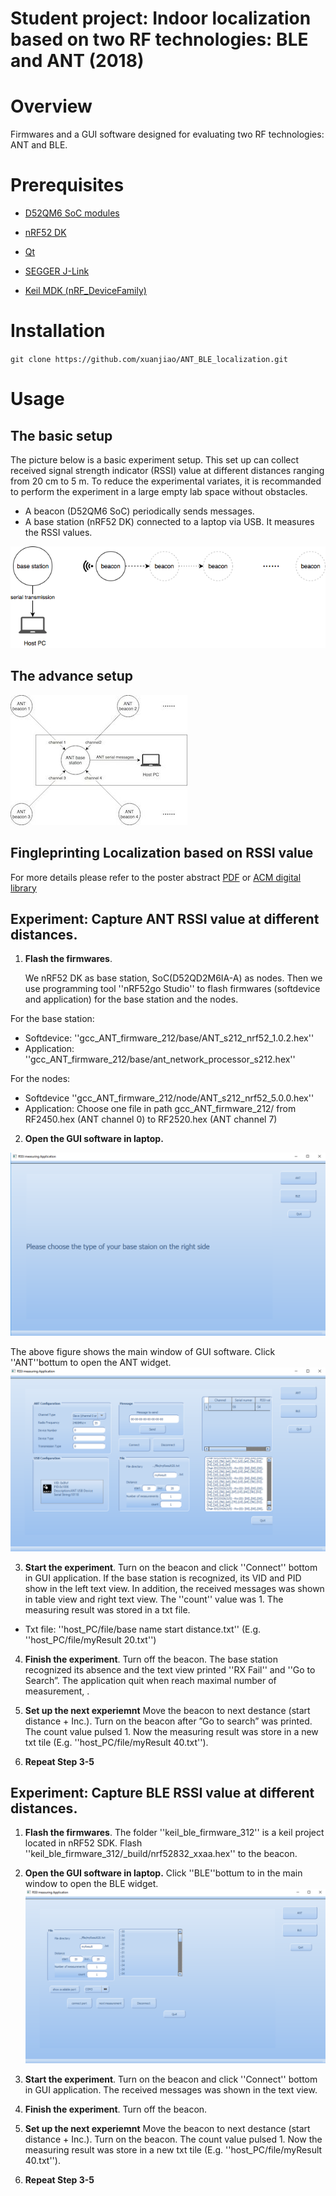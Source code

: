 # Student project: Indoor localization based on two RF technologies: BLE and ANT (2018)

# Overview
Firmwares and a GUI software designed for evaluating two RF technologies: ANT and BLE.


# Prerequisites
-   [D52QM6 SoC modules](https://www.thisisant.com/developer/components/d52)
-   [nRF52 DK](https://www.nordicsemi.com/Software-and-tools/Development-Kits/nRF52-DK/Getting-Started)

-   [Qt](https://www.qt.io)
-   [SEGGER J-Link](https://www.segger.com/downloads/jlink/) 
-   [Keil MDK (nRF_DeviceFamily)](https://developer.nordicsemi.com/nRF5_SDK/pieces/nRF_DeviceFamilyPack/)

# Installation

`git clone https://github.com/xuanjiao/ANT_BLE_localization.git`

# Usage

## The basic setup 
The picture below is a basic experiment setup. This set up can collect received signal strength indicator (RSSI) value at different distances ranging from 20 cm to 5 m. To reduce the experimental variates, it is recommanded to perform the experiment in a large empty lab space without obstacles. 
-   A beacon (D52QM6 SoC) periodically sends messages. 
-   A base station (nRF52 DK) connected to a laptop via USB. It measures the RSSI values.

![Basic Setup](Doc/github/basic_setup.png)

## The advance setup


![advance setup](Doc/github/advance_setup.jpg)


## Fingleprinting Localization based on RSSI value
For more details please refer to the poster abstract [PDF](Doc/ANT_Poster.pdf)
or [ACM digital library](https://dl.acm.org/doi/10.1145/3274783.3275217)

## Experiment: Capture ANT RSSI value at different distances.


1. **Flash the firmwares**. 

    We nRF52 DK as base station, SoC(D52QD2M6IA-A) as nodes. Then we use programming tool ''nRF52go Studio'' to flash firmwares (softdevice and application) for the base station and the nodes.

For the base station:
-   Softdevice: ''gcc_ANT_firmware_212/base/ANT_s212_nrf52_1.0.2.hex''
-   Application: ''gcc_ANT_firmware_212/base/ant_network_processor_s212.hex''

For the nodes:
-   Softdevice ''gcc_ANT_firmware_212/node/ANT_s212_nrf52_5.0.0.hex''
-   Application: Choose one file in path gcc_ANT_firmware_212/ from RF2450.hex (ANT channel 0) to RF2520.hex (ANT channel 7)

2. **Open the GUI software in laptop.**

![window](./Doc/Presentation/GUI_main.png)

The above figure shows the main window of GUI software. Click ''ANT''bottum to open the ANT widget.
![window](./Doc/Presentation/GUI_ANT.png)

3. **Start the experiment**. Turn on the beacon and click ''Connect'' bottom in GUI application. If the base station is recognized, its VID and PID show in the left text view. In addition, the received messages was shown in table view and right text view. The ''count'' value was 1. The measuring result was stored in a txt file.
-   Txt file: ''host_PC/file/base name start distance.txt'' (E.g. ''host_PC/file/myResult 20.txt'')

4. **Finish the experiment**. Turn off the beacon. The base station recognized its absence and the text view printed ''RX Fail'' and ''Go to Search”. The application quit when reach maximal number of measurement, .

5. **Set up the next experiemnt** Move the beacon to next destance (start distance + Inc.). Turn on the beacon after ”Go to search” was printed. The count value pulsed 1. Now the measuring result was store in a new txt tile (E.g. ''host_PC/file/myResult 40.txt'').

6. **Repeat Step 3-5**

## Experiment: Capture BLE RSSI value at different distances.

1. **Flash the firmwares**. 
The folder ''keil_ble_firmware_312'' is a keil project located in nRF52 SDK. Flash ''keil_ble_firmware_312/_build/nrf52832_xxaa.hex'' to the beacon.

2. **Open the GUI software in laptop.**
Click ''BLE''bottum to in the main window to open the BLE widget.
![window](./Doc/Presentation/GUI_BLE.png)

3. **Start the experiment**. 
Turn on the beacon and click ''Connect'' bottom in GUI application. The received messages was shown in the text view. 

4. **Finish the experiment**.
Turn off the beacon. 

5. **Set up the next experiemnt** 
Move the beacon to next destance (start distance + Inc.). Turn on the beacon. The count value pulsed 1. Now the measuring result was store in a new txt tile (E.g. ''host_PC/file/myResult 40.txt'').

6. **Repeat Step 3-5**

